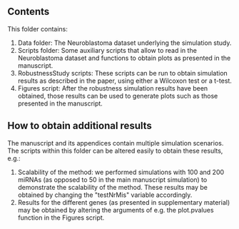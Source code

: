 ## Contents

This folder contains:
1. Data folder: The Neuroblastoma dataset underlying the simulation study.
2. Scripts folder: Some auxiliary scripts that allow to read in the Neuroblastoma dataset and functions to obtain plots as presented in the manuscript.
3. RobustnessStudy scripts: These scripts can be run to obtain simulation results as described in the paper, using either a Wilcoxon test or a t-test. 
4. Figures script: After the robustness simulation results have been obtained, those results can be used to generate plots such as those presented in the manuscript.

## How to obtain additional results

The manuscript and its appendices contain multiple simulation scenarios. The scripts within this folder can be altered easily to obtain these results, e.g.:
1. Scalability of the method: we performed simulations with 100 and 200 miRNAs (as opposed to 50 in the main manuscript simulation) to demonstrate the scalability of the method. These results may be obtained by changing the "testNrMis" variable accordingly.
2. Results for the different genes (as presented in supplementary material) may be obtained by altering the arguments of e.g. the plot.pvalues function in the Figures script.